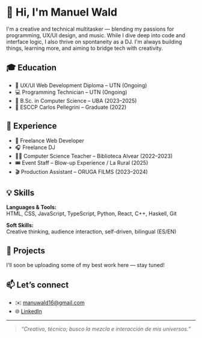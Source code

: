 # 👋 Hi, I'm Manuel Wald

I'm a creative and technical multitasker — blending my passions for programming, UX/UI design, and music. While I dive deep into code and interface logic, I also thrive on spontaneity as a DJ. I'm always building things, learning more, and aiming to bridge tech with creativity.

## 🎓 Education

- 🎨 UX/UI Web Development Diploma – UTN (Ongoing)
- 💻 Programming Technician – UTN (Ongoing)
- 🧠 B.Sc. in Computer Science – UBA (2023–2025)
- 🏫 ESCCP Carlos Pellegrini – Graduate (2022)

## 💼 Experience

- 🔧 Freelance Web Developer
- 🎧 Freelance DJ
- 👨‍🏫 Computer Science Teacher – Biblioteca Alvear (2022–2023)
- 🎟️ Event Staff – Blow-up Experience / La Rural (2025)
- 🎬 Production Assistant – ORUGA FILMS (2023–2024)


## 💡 Skills

**Languages & Tools:**  
HTML, CSS, JavaScript, TypeScript, Python, React, C++, Haskell, Git

**Soft Skills:**  
Creative thinking, audience interaction, self-driven, bilingual (ES/EN)

## 📂 Projects

I'll soon be uploading some of my best work here — stay tuned!

## 📫 Let’s connect

- ✉️ manuwald16@gmail.com  
- 🌐 [LinkedIn](https://www.linkedin.com/in/manuel-wald-504093276/)  

---

> _“Creativo, técnico; busco la mezcla e interacción de mis universos.”_
